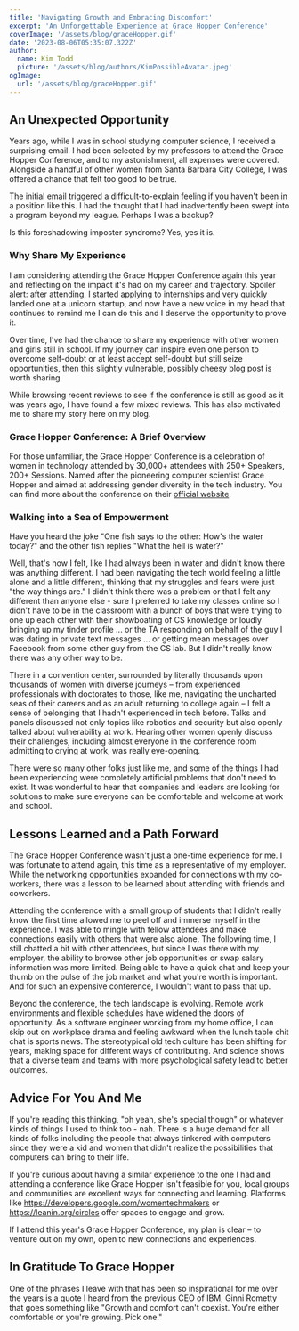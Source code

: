 ```yaml
---
title: 'Navigating Growth and Embracing Discomfort'
excerpt: 'An Unforgettable Experience at Grace Hopper Conference'
coverImage: '/assets/blog/graceHopper.gif'
date: '2023-08-06T05:35:07.322Z'
author:
  name: Kim Todd
  picture: '/assets/blog/authors/KimPossibleAvatar.jpeg'
ogImage:
  url: '/assets/blog/graceHopper.gif'
---
```


## An Unexpected Opportunity

Years ago, while I was in school studying computer science, I received a surprising email. I had been selected by my professors to attend the Grace Hopper Conference, and to my astonishment, all expenses were covered. Alongside a handful of other women from Santa Barbara City College, I was offered a chance that felt too good to be true.

The initial email triggered a difficult-to-explain feeling if you haven't been in a position like this. I had the thought that I had inadvertently been swept into a program beyond my league. Perhaps I was a backup?

Is this foreshadowing imposter syndrome? Yes, yes it is.

### Why Share My Experience

I am considering attending the Grace Hopper Conference again this year and reflecting on the impact it's had on my career and trajectory. Spoiler alert: after attending, I started applying to internships and very quickly landed one at a unicorn startup, and now have a new voice in my head that continues to remind me I can do this and I deserve the opportunity to prove it.

Over time, I've had the chance to share my experience with other women and girls still in school. If my journey can inspire even one person to overcome self-doubt or at least accept self-doubt but still seize opportunities, then this slightly vulnerable, possibly cheesy blog post is worth sharing.

While browsing recent reviews to see if the conference is still as good as it was years ago, I have found a few mixed reviews. This has also motivated me to share my story here on my blog.

### Grace Hopper Conference: A Brief Overview

For those unfamiliar, the Grace Hopper Conference is a celebration of women in technology attended by 30,000+ attendees with 250+ Speakers, 200+ Sessions. Named after the pioneering computer scientist Grace Hopper and aimed at addressing gender diversity in the tech industry. You can find more about the conference on their [official website](https://ghc.anitab.org/).

### Walking into a Sea of Empowerment

Have you heard the joke "One fish says to the other: How's the water today?" and the other fish replies "What the hell is water?"

Well, that's how I felt, like I had always been in water and didn't know there was anything different. I had been navigating the tech world feeling a little alone and a little different, thinking that my struggles and fears were just "the way things are." I didn't think there was a problem or that I felt any different than anyone else - sure I preferred to take my classes online so I didn't have to be in the classroom with a bunch of boys that were trying to one up each other with their showboating of CS knowledge or loudly bringing up my tinder profile ... or the TA responding on behalf of the guy I was dating in private text messages ... or getting mean messages over Facebook from some other guy from the CS lab. But I didn't really know there was any other way to be.

There in a convention center, surrounded by literally thousands upon thousands of women with diverse journeys – from experienced professionals with doctorates to those, like me, navigating the uncharted seas of their careers and as an adult returning to college again – I felt a sense of belonging that I hadn't experienced in tech before. Talks and panels discussed not only topics like robotics and security but also openly talked about vulnerability at work. Hearing other women openly discuss their challenges, including almost everyone in the conference room admitting to crying at work, was really eye-opening.

There were so many other folks just like me, and some of the things I had been experiencing were completely artificial problems that don't need to exist. It was wonderful to hear that companies and leaders are looking for solutions to make sure everyone can be comfortable and welcome at work and school.

## Lessons Learned and a Path Forward

The Grace Hopper Conference wasn't just a one-time experience for me. I was fortunate to attend again, this time as a representative of my employer. While the networking opportunities expanded for connections with my co-workers, there was a lesson to be learned about attending with friends and coworkers.

Attending the conference with a small group of students that I didn't really know the first time allowed me to peel off and immerse myself in the experience. I was able to mingle with fellow attendees and make connections easily with others that were also alone. The following time, I still chatted a bit with other attendees, but since I was there with my employer, the ability to browse other job opportunities or swap salary information was more limited. Being able to have a quick chat and keep your thumb on the pulse of the job market and what you're worth is important. And for such an expensive conference, I wouldn't want to pass that up.

Beyond the conference, the tech landscape is evolving. Remote work environments and flexible schedules have widened the doors of opportunity. As a software engineer working from my home office, I can skip out on workplace drama and feeling awkward when the lunch table chit chat is sports news. The stereotypical old tech culture has been shifting for years, making space for different ways of contributing. And science shows that a diverse team and teams with more psychological safety lead to better outcomes.

## Advice For You And Me

If you're reading this thinking, "oh yeah, she's special though" or whatever kinds of things I used to think too - nah. There is a huge demand for all kinds of folks including the people that always tinkered with computers since they were a kid and women that didn't realize the possibilities that computers can bring to their life.

If you're curious about having a similar experience to the one I had and attending a conference like Grace Hopper isn't feasible for you, local groups and communities are excellent ways for connecting and learning. Platforms like <https://developers.google.com/womentechmakers> or <https://leanin.org/circles> offer spaces to engage and grow.

If I attend this year's Grace Hopper Conference, my plan is clear – to venture out on my own, open to new connections and experiences.

## In Gratitude To Grace Hopper

One of the phrases I leave with that has been so inspirational for me over the years is a quote I heard from the previous CEO of IBM, Ginni Rometty that goes something like "Growth and comfort can't coexist. You're either comfortable or you're growing. Pick one."
